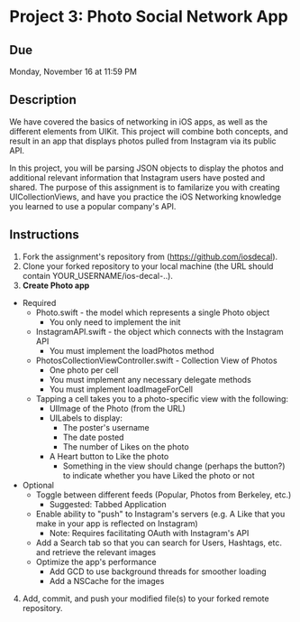 # Project 3: Photo Social Network App

## Due
Monday, November 16 at 11:59 PM

## Description
We have covered the basics of networking in iOS apps, as well as the different
elements from UIKit.  This project will combine both concepts, and result in an
app that displays photos pulled from Instagram via its public API. 

In this project, you will be parsing JSON objects to display the photos and
additional relevant information that Instagram users have posted and shared. The
purpose of this assignment is to familarize you with creating UICollectionViews,
and have you practice the iOS Networking knowledge you learned to use a
popular company's API.

## Instructions
1. Fork the assignment's repository from (https://github.com/iosdecal).
2. Clone your forked repository to your local machine (the URL should contain
   YOUR_USERNAME/ios-decal-..).
3. **Create Photo app**
  * Required
    * Photo.swift - the model which represents a single Photo object
      * You only need to implement the init
    * InstagramAPI.swift - the object which connects with the Instagram API
      * You must implement the loadPhotos method
    * PhotosCollectionViewController.swift - Collection View of Photos 
      * One photo per cell
      * You must implement any necessary delegate methods
      * You must implement loadImageForCell
    * Tapping a cell takes you to a photo-specific view  with the following:
      * UIImage of the Photo (from the URL)
      * UILabels to display:
        * The poster's username
        * The date posted
        * The number of Likes on the photo
      * A Heart button to Like the photo
        * Something in the view should change (perhaps the button?) to indicate
        whether you have Liked the photo or not
  * Optional
    * Toggle between different feeds (Popular, Photos from Berkeley, etc.)
      * Suggested: Tabbed Application
    * Enable ability to "push" to Instagram's servers (e.g. A Like that you make
            in your app is reflected on Instagram)
      * Note: Requires facilitating OAuth with Instagram's API
    * Add a Search tab so that you can search for Users, Hashtags, etc. and
    retrieve the relevant images
    * Optimize the app's performance
      * Add GCD to use background threads for smoother loading
      * Add a NSCache for the images
4. Add, commit, and push your modified file(s) to your forked remote repository.

